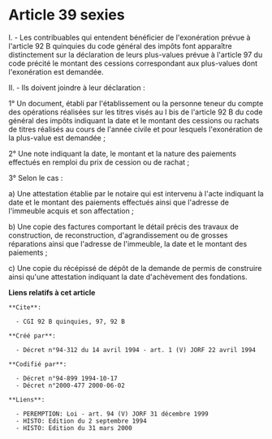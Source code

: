 # Article 39 sexies

I. - Les contribuables qui entendent bénéficier de l'exonération prévue à l'article 92 B quinquies du code général des impôts
font apparaître distinctement sur la déclaration de leurs plus-values prévue à l'article 97 du code précité le montant des
cessions correspondant aux plus-values dont l'exonération est demandée.

II. - Ils doivent joindre à leur déclaration :

1° Un document, établi par l'établissement ou la personne teneur du compte des opérations réalisées sur les titres visés au I
bis de l'article 92 B du code général des impôts indiquant la date et le montant des cessions ou rachats de titres réalisés
au cours de l'année civile et pour lesquels l'exonération de la plus-value est demandée ;

2° Une note indiquant la date, le montant et la nature des paiements effectués en remploi du prix de cession ou de rachat ;

3° Selon le cas :

a) Une attestation établie par le notaire qui est intervenu à l'acte indiquant la date et le montant des paiements effectués
ainsi que l'adresse de l'immeuble acquis et son affectation ;

b) Une copie des factures comportant le détail précis des travaux de construction, de reconstruction, d'agrandissement ou de
grosses réparations ainsi que l'adresse de l'immeuble, la date et le montant des paiements ;

c) Une copie du récépissé de dépôt de la demande de permis de construire ainsi qu'une attestation indiquant la date
d'achèvement des fondations.

**Liens relatifs à cet article**

	**Cite**:

	  - CGI 92 B quinquies, 97, 92 B

	**Créé par**:

	  - Décret n°94-312 du 14 avril 1994 - art. 1 (V) JORF 22 avril 1994

	**Codifié par**:

	  - Décret n°94-899 1994-10-17
	  - Décret n°2000-477 2000-06-02

	**Liens**:

	  - PEREMPTION: Loi - art. 94 (V) JORF 31 décembre 1999
	  - HISTO: Edition du 2 septembre 1994
	  - HISTO: Edition du 31 mars 2000
